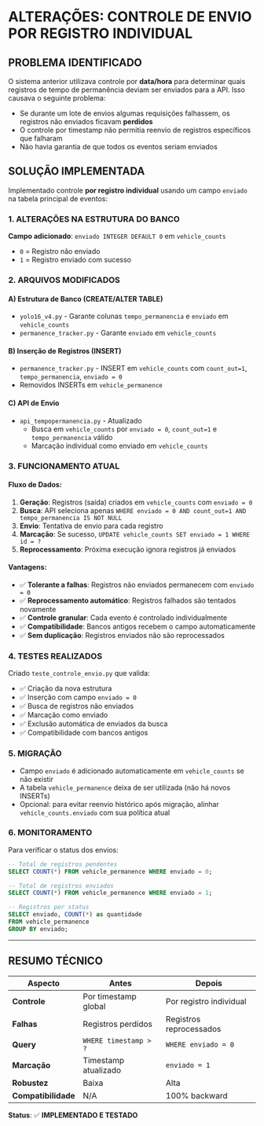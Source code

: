 # ALTERAÇÕES: CONTROLE DE ENVIO POR REGISTRO INDIVIDUAL

## PROBLEMA IDENTIFICADO

O sistema anterior utilizava controle por **data/hora** para determinar quais registros de tempo de permanência deviam ser enviados para a API. Isso causava o seguinte problema:

- Se durante um lote de envios algumas requisições falhassem, os registros não enviados ficavam **perdidos**
- O controle por timestamp não permitia reenvio de registros específicos que falharam
- Não havia garantia de que todos os eventos seriam enviados

## SOLUÇÃO IMPLEMENTADA

Implementado controle **por registro individual** usando um campo `enviado` na tabela principal de eventos:

### 1. ALTERAÇÕES NA ESTRUTURA DO BANCO

**Campo adicionado**: `enviado INTEGER DEFAULT 0` em `vehicle_counts`

- `0` = Registro não enviado
- `1` = Registro enviado com sucesso

### 2. ARQUIVOS MODIFICADOS

#### A) Estrutura de Banco (CREATE/ALTER TABLE)
- `yolo16_v4.py` - Garante colunas `tempo_permanencia` e `enviado` em `vehicle_counts`
- `permanence_tracker.py` - Garante `enviado` em `vehicle_counts`

#### B) Inserção de Registros (INSERT)
- `permanence_tracker.py` - INSERT em `vehicle_counts` com `count_out=1`, `tempo_permanencia`, `enviado = 0`
- Removidos INSERTs em `vehicle_permanence`

#### C) API de Envio
- `api_tempopermanencia.py` - Atualizado
  - Busca em `vehicle_counts` por `enviado = 0`, `count_out=1` e `tempo_permanencia` válido
  - Marcação individual como enviado em `vehicle_counts`

### 3. FUNCIONAMENTO ATUAL

#### Fluxo de Dados:
1. **Geração**: Registros (saída) criados em `vehicle_counts` com `enviado = 0`
2. **Busca**: API seleciona apenas `WHERE enviado = 0 AND count_out=1 AND tempo_permanencia IS NOT NULL`
3. **Envio**: Tentativa de envio para cada registro
4. **Marcação**: Se sucesso, `UPDATE vehicle_counts SET enviado = 1 WHERE id = ?`
5. **Reprocessamento**: Próxima execução ignora registros já enviados

#### Vantagens:
- ✅ **Tolerante a falhas**: Registros não enviados permanecem com `enviado = 0`
- ✅ **Reprocessamento automático**: Registros falhados são tentados novamente
- ✅ **Controle granular**: Cada evento é controlado individualmente
- ✅ **Compatibilidade**: Bancos antigos recebem o campo automaticamente
- ✅ **Sem duplicação**: Registros enviados não são reprocessados

### 4. TESTES REALIZADOS

Criado `teste_controle_envio.py` que valida:
- ✅ Criação da nova estrutura
- ✅ Inserção com campo `enviado = 0`
- ✅ Busca de registros não enviados
- ✅ Marcação como enviado
- ✅ Exclusão automática de enviados da busca
- ✅ Compatibilidade com bancos antigos

### 5. MIGRAÇÃO

- Campo `enviado` é adicionado automaticamente em `vehicle_counts` se não existir
- A tabela `vehicle_permanence` deixa de ser utilizada (não há novos INSERTs)
- Opcional: para evitar reenvio histórico após migração, alinhar `vehicle_counts.enviado` com sua política atual

### 6. MONITORAMENTO

Para verificar o status dos envios:

```sql
-- Total de registros pendentes
SELECT COUNT(*) FROM vehicle_permanence WHERE enviado = 0;

-- Total de registros enviados
SELECT COUNT(*) FROM vehicle_permanence WHERE enviado = 1;

-- Registros por status
SELECT enviado, COUNT(*) as quantidade 
FROM vehicle_permanence 
GROUP BY enviado;
```

---

## RESUMO TÉCNICO

| Aspecto | Antes | Depois |
|---------|-------|---------|
| **Controle** | Por timestamp global | Por registro individual |
| **Falhas** | Registros perdidos | Registros reprocessados |
| **Query** | `WHERE timestamp > ?` | `WHERE enviado = 0` |
| **Marcação** | Timestamp atualizado | `enviado = 1` |
| **Robustez** | Baixa | Alta |
| **Compatibilidade** | N/A | 100% backward |

**Status**: ✅ **IMPLEMENTADO E TESTADO**
